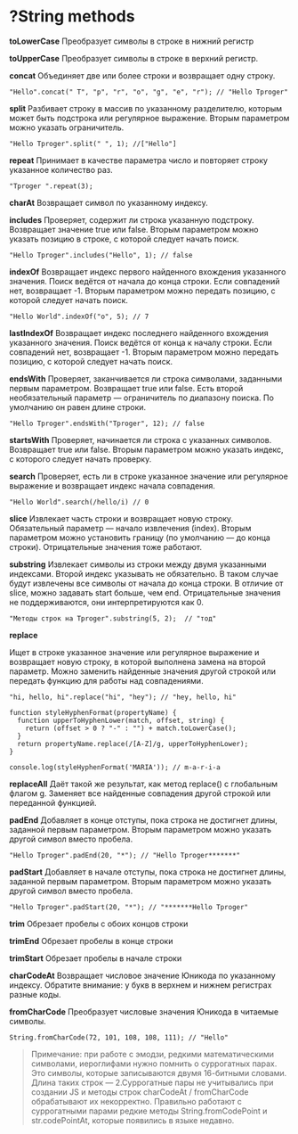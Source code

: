 # ?String methods

__toLowerCase__
Преобразует символы в строке в нижний регистр

__toUpperCase__
Преобразует символы в строке в верхний регистр.

__concat__
Объединяет две или более строки и возвращает одну строку.

```"Hello".concat(" T", "p", "r", "o", "g", "e", "r"); // "Hello Tproger"```

__split__
Разбивает строку в массив по указанному разделителю, которым может быть подстрока или регулярное выражение. Вторым параметром можно указать ограничитель.

```"Hello Tproger".split(" ", 1); //["Hello"]```

__repeat__
Принимает в качестве параметра число и повторяет строку указанное количество раз.

```"Tproger ".repeat(3);```

__charAt__
Возвращает символ по указанному индексу.

__includes__
Проверяет, содержит ли строка указанную подстроку. Возвращает значение true или false. Вторым параметром можно указать позицию в строке, с которой следует начать поиск.

```"Hello Tproger".includes("Hello", 1); // false```

__indexOf__
Возвращает индекс первого найденного вхождения указанного значения. Поиск ведётся от начала до конца строки. Если совпадений нет, возвращает -1. Вторым параметром можно передать позицию, с которой следует начать поиск.

```"Hello World".indexOf("o", 5); // 7```

__lastIndexOf__
Возвращает индекс последнего найденного вхождения указанного значения. Поиск ведётся от конца к началу строки. Если совпадений нет, возвращает -1. Вторым параметром можно передать позицию, с которой следует начать поиск.

__endsWith__
Проверяет, заканчивается ли строка символами, заданными первым параметром. Возвращает true или false. Есть второй необязательный параметр — ограничитель по диапазону поиска. По умолчанию он равен длине строки.

```"Hello Tproger".endsWith("Tproger", 12); // false```

__startsWith__
Проверяет, начинается ли строка с указанных символов. Возвращает true или false. Вторым параметром можно указать индекс, с которого следует начать проверку.

__search__
Проверяет, есть ли в строке указанное значение или регулярное выражение и возвращает индекс начала совпадения.

```"Hello World".search(/hello/i) // 0```

__slice__
Извлекает часть строки и возвращает новую строку. Обязательный параметр — начало извлечения (index). Вторым параметром можно установить границу (по умолчанию — до конца строки).  Отрицательные значения тоже работают.

__substring__
Извлекает символы из строки между двумя указанными индексами. Второй индекс указывать не обязательно. В таком случае будут извлечены все символы от начала до конца строки. В отличие от slice, можно задавать start больше, чем end. Отрицательные значения не поддерживаются, они интерпретируются как 0.

```"Методы строк на Tproger".substring(5, 2);  // "тод"```

__replace__

Ищет в строке указанное значение или регулярное выражение и возвращает новую строку, в которой выполнена замена на второй параметр. Можно заменить найденные значения другой строкой или передать функцию для работы над совпадениями.

```"hi, hello, hi".replace("hi", "hey"); // "hey, hello, hi"```


~~~
function styleHyphenFormat(propertyName) {
  function upperToHyphenLower(match, offset, string) {
    return (offset > 0 ? "-" : "") + match.toLowerCase();
  }
  return propertyName.replace(/[A-Z]/g, upperToHyphenLower);
}

console.log(styleHyphenFormat('MARIA')); // m-a-r-i-a
~~~


__replaceAll__
Даёт такой же результат, как метод replace() с глобальным флагом g. Заменяет все найденные совпадения другой строкой или переданной функцией.

__padEnd__
Добавляет в конце отступы, пока строка не достигнет длины, заданной первым параметром. Вторым параметром можно указать другой символ вместо пробела.

```"Hello Tproger".padEnd(20, "*"); // "Hello Tproger*******"```

__padStart__
Добавляет в начале отступы, пока строка не достигнет длины, заданной первым параметром. Вторым параметром можно указать другой символ вместо пробела.

```"Hello Tproger".padStart(20, "*"); // "*******Hello Tproger"```

__trim__
Обрезает пробелы с обоих концов строки

__trimEnd__
Обрезает пробелы в конце строки

__trimStart__
Обрезает пробелы в начале строки

__charCodeAt__
Возвращает числовое значение Юникода по указанному индексу. Обратите внимание: у букв в верхнем и нижнем регистрах разные коды.

__fromCharCode__
Преобразует числовые значения Юникода в читаемые символы.

```String.fromCharCode(72, 101, 108, 108, 111); // "Hello"```
> Примечание: при работе с эмодзи, редкими математическими символами, иероглифами нужно помнить о суррогатных парах. Это символы, которые записываются двумя 16-битными словами. Длина таких строк — 2.Суррогатные пары не учитывались при создании JS и методы строк charCodeAt / fromCharCode обрабатывают их некорректно. Правильно работают с суррогатными парами редкие методы String.fromCodePoint и str.codePointAt, которые появились в языке недавно.
